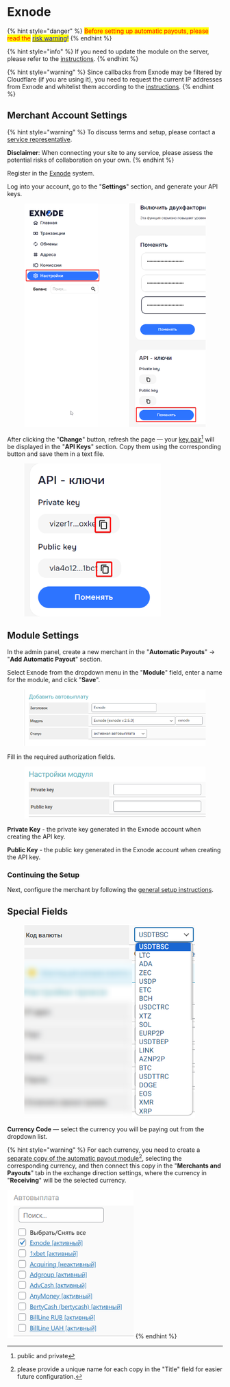 # Exnode

{% hint style="danger" %}
<mark style="color:red;">Before setting up automatic payouts, please read the</mark> [<mark style="color:blue;">risk warning</mark>](https://premium.gitbook.io/main/osnovnye-nastroiki/merchanty-i-avtovyplaty/avtovyplaty/preduprezhdenie-o-riskakh)<mark style="color:blue;">!</mark>
{% endhint %}

{% hint style="info" %}
If you need to update the module on the server, please refer to the [instructions](https://premium.gitbook.io/main/en/basic-settings/faq/updating-script-files-on-the-server/how-to-update-files-on-the-server#merchant-and-auto-payout-modules).
{% endhint %}

{% hint style="warning" %}
Since callbacks from Exnode may be filtered by Cloudflare (if you are using it), you need to request the current IP addresses from Exnode and whitelist them according to the [instructions](https://premium.gitbook.io/main/osnovnye-nastroiki/faq/dobavlenie-ip-adresov-v-whitelist-v-cloudflare).
{% endhint %}

## Merchant Account Settings

{% hint style="warning" %}
To discuss terms and setup, please contact a [service representative](https://t.me/exnode_crypto).

**Disclaimer**: When connecting your site to any service, please assess the potential risks of collaboration on your own.
{% endhint %}

Register in the [Exnode](https://pay.exnode.ru/) system.

Log into your account, go to the "**Settings**" section, and generate your API keys.

<figure><img src="../../../.gitbook/assets/image (1373)_eng.png" alt="" width="563"><figcaption></figcaption></figure>

After clicking the "**Change**" button, refresh the page — your [key pair](#user-content-fn-1)[^1] will be displayed in the "**API Keys**" section. Copy them using the corresponding button and save them in a text file.

<figure><img src="../../../.gitbook/assets/image (1374)_eng.png" alt="" width="319"><figcaption></figcaption></figure>

## **Module Settings**

In the admin panel, create a new merchant in the "**Automatic Payouts**" -> "**Add Automatic Payout**" section.

Select Exnode from the dropdown menu in the "**Module**" field, enter a name for the module, and click "**Save**".

<figure><img src="../../../.gitbook/assets/image (1375)_eng.png" alt=""><figcaption></figcaption></figure>

Fill in the required authorization fields.

<figure><img src="../../../.gitbook/assets/image (1376)_eng.png" alt=""><figcaption></figcaption></figure>

**Private Key** - the private key generated in the Exnode account when creating the API key.

**Public Key** - the public key generated in the Exnode account when creating the API key.

### Continuing the Setup

Next, configure the merchant by following the [general setup instructions](https://premium.gitbook.io/rukovodstvo-polzovatelya/osnovnye-nastroiki/merchanty-i-avtovyplaty/avtovyplaty/obshie-nastroiki-merchantov-avtovyplat).

## Special Fields

<figure><img src="../../../.gitbook/assets/image (1379)_eng.png" alt=""><figcaption></figcaption></figure>

**Currency Code** — select the currency you will be paying out from the dropdown list.

{% hint style="warning" %}
For each currency, you need to create a [separate copy of the automatic payout module](#user-content-fn-2)[^2], selecting the corresponding currency, and then connect this copy in the "**Merchants and Payouts**" tab in the exchange direction settings, where the currency in "**Receiving**" will be the selected currency.

![](<../../../.gitbook/assets/image (1380)_eng.png>)
{% endhint %}

[^1]: public and private

[^2]: please provide a unique name for each copy in the "Title" field for easier future configuration.
